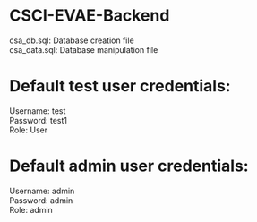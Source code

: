 # CSCI-EVAE-Backend

csa_db.sql: Database creation file <br>
csa_data.sql: Database manipulation file <br>

# Default test user credentials:
Username: test <br>
Password: test1 <br>
Role: User <br>

# Default admin user credentials:
Username: admin <br>
Password: admin <br>
Role: admin <br>
